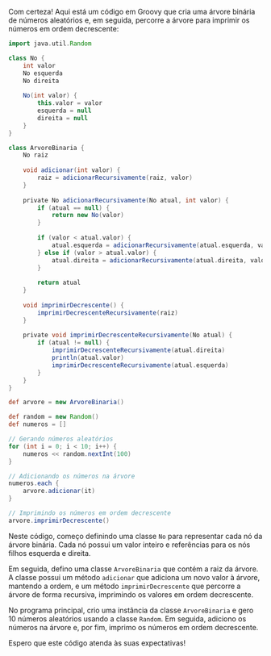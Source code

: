 Com certeza! Aqui está um código em Groovy que cria uma árvore binária de números aleatórios e, em seguida, percorre a árvore para imprimir os números em ordem decrescente:

```groovy
import java.util.Random

class No {
    int valor
    No esquerda
    No direita
    
    No(int valor) {
        this.valor = valor
        esquerda = null
        direita = null
    }
}

class ArvoreBinaria {
    No raiz
    
    void adicionar(int valor) {
        raiz = adicionarRecursivamente(raiz, valor)
    }
    
    private No adicionarRecursivamente(No atual, int valor) {
        if (atual == null) {
            return new No(valor)
        }
        
        if (valor < atual.valor) {
            atual.esquerda = adicionarRecursivamente(atual.esquerda, valor)
        } else if (valor > atual.valor) {
            atual.direita = adicionarRecursivamente(atual.direita, valor)
        }
        
        return atual
    }
    
    void imprimirDecrescente() {
        imprimirDecrescenteRecursivamente(raiz)
    }
    
    private void imprimirDecrescenteRecursivamente(No atual) {
        if (atual != null) {
            imprimirDecrescenteRecursivamente(atual.direita)
            println(atual.valor)
            imprimirDecrescenteRecursivamente(atual.esquerda)
        }
    }
}

def arvore = new ArvoreBinaria()

def random = new Random()
def numeros = []

// Gerando números aleatórios
for (int i = 0; i < 10; i++) {
    numeros << random.nextInt(100)
}

// Adicionando os números na árvore
numeros.each {
    arvore.adicionar(it)
}

// Imprimindo os números em ordem decrescente
arvore.imprimirDecrescente()
```

Neste código, começo definindo uma classe `No` para representar cada nó da árvore binária. Cada nó possui um valor inteiro e referências para os nós filhos esquerda e direita.

Em seguida, defino uma classe `ArvoreBinaria` que contém a raiz da árvore. A classe possui um método `adicionar` que adiciona um novo valor à árvore, mantendo a ordem, e um método `imprimirDecrescente` que percorre a árvore de forma recursiva, imprimindo os valores em ordem decrescente.

No programa principal, crio uma instância da classe `ArvoreBinaria` e gero 10 números aleatórios usando a classe `Random`. Em seguida, adiciono os números na árvore e, por fim, imprimo os números em ordem decrescente.

Espero que este código atenda às suas expectativas!